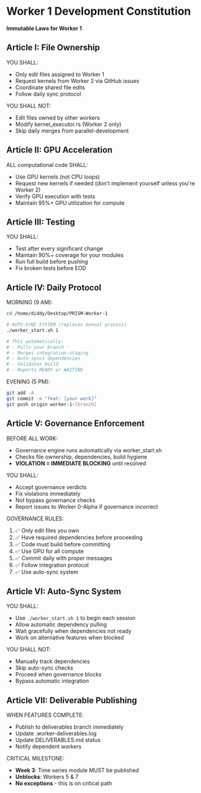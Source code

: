 # Worker 1 Development Constitution

**Immutable Laws for Worker 1**

## Article I: File Ownership

YOU SHALL:
- Only edit files assigned to Worker 1
- Request kernels from Worker 2 via GitHub issues
- Coordinate shared file edits
- Follow daily sync protocol

YOU SHALL NOT:
- Edit files owned by other workers
- Modify kernel_executor.rs (Worker 2 only)
- Skip daily merges from parallel-development

## Article II: GPU Acceleration

ALL computational code SHALL:
- Use GPU kernels (not CPU loops)
- Request new kernels if needed (don't implement yourself unless you're Worker 2)
- Verify GPU execution with tests
- Maintain 95%+ GPU utilization for compute

## Article III: Testing

YOU SHALL:
- Test after every significant change
- Maintain 90%+ coverage for your modules
- Run full build before pushing
- Fix broken tests before EOD

## Article IV: Daily Protocol

MORNING (9 AM):
```bash
cd /home/diddy/Desktop/PRISM-Worker-1

# AUTO-SYNC SYSTEM (replaces manual process)
./worker_start.sh 1

# This automatically:
# - Pulls your branch
# - Merges integration-staging
# - Auto-syncs dependencies
# - Validates build
# - Reports READY or WAITING
```

EVENING (5 PM):
```bash
git add -A
git commit -m "feat: [your work]"
git push origin worker-1-[branch]
```

## Article V: Governance Enforcement

BEFORE ALL WORK:
- Governance engine runs automatically via worker_start.sh
- Checks file ownership, dependencies, build hygiene
- **VIOLATION = IMMEDIATE BLOCKING** until resolved

YOU SHALL:
- Accept governance verdicts
- Fix violations immediately
- Not bypass governance checks
- Report issues to Worker 0-Alpha if governance incorrect

GOVERNANCE RULES:
1. ✅ Only edit files you own
2. ✅ Have required dependencies before proceeding
3. ✅ Code must build before committing
4. ✅ Use GPU for all compute
5. ✅ Commit daily with proper messages
6. ✅ Follow integration protocol
7. ✅ Use auto-sync system

## Article VI: Auto-Sync System

YOU SHALL:
- Use `./worker_start.sh 1` to begin each session
- Allow automatic dependency pulling
- Wait gracefully when dependencies not ready
- Work on alternative features when blocked

YOU SHALL NOT:
- Manually track dependencies
- Skip auto-sync checks
- Proceed when governance blocks
- Bypass automatic integration

## Article VII: Deliverable Publishing

WHEN FEATURES COMPLETE:
- Publish to deliverables branch immediately
- Update .worker-deliverables.log
- Update DELIVERABLES.md status
- Notify dependent workers

CRITICAL MILESTONE:
- **Week 3**: Time series module MUST be published
- **Unblocks**: Workers 5 & 7
- **No exceptions** - this is on critical path

